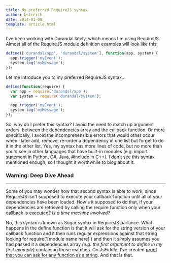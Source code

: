 ```yaml
---
title: My preferred RequireJS syntax 
author: kstreith 
date: 2014-01-08
template: article.html
---
```


I've been working with Durandal lately, which means I'm using RequireJS. Almost all of the RequireJS module definition examples will look like this:

```javascript
define(['durandal/app', 'durandal/system'], function(app, system) {
  app.trigger('myEvent');
  system.log('myMessage');
});

```

Let me introduce you to my preferred RequireJS syntax...
<span class="more" />
```javascript
define(function(require) {
  var app = require('durandal/app');
  var system = require('durandal/system');

  app.trigger('myEvent');
  system.log('myMessage');
});
```

So, why do I prefer this syntax? I avoid the need to match up argument orders, between the dependencies array and the callback function. Or more specifically, I avoid the incomprehensible errors that would other occur when i later add, remove, re-order a dependency in one list but forget to do it in the other list. Yes, my syntax has more lines of code, but no more than you'd see in other languages that have built-in modules (e.g. import statement in Python, C#, Java, #include in C++). I don't see this syntax mentioned enough, so I thought it worthwhile to blog about it.

### Warning: Deep Dive Ahead
---
Some of you may wonder how that second syntax is able to work, since RequireJS isn't supposed to execute your callback function until all of your dependencies have been loaded. How's it supposed to do that, if your dependencies are retrieved by calling the require function only when your callback is executed? *Is a time machine involved?*

No, this syntax is known as Sugar syntax in RequireJS parlance. What happens in the define function is that it will ask for the string version of your callback function and it then runs regular expressions against that string looking for require('[module name here]') and then it simply assumes you had passed it a dependencies array *(e.g. the first argument to define in my first example)* containing those matches. On JsFiddle, I've created [proof that you can ask for any function as a string](http://jsfiddle.net/M2LcB/). And that is that.

